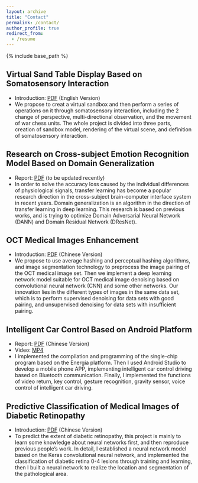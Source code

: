 ```yaml
---
layout: archive
title: "Contact"
permalink: /contact/
author_profile: true
redirect_from:
  - /resume
---
```


{% include base_path %}

## Virtual Sand Table Display Based on Somatosensory Interaction
* Introduction: [PDF](https://ruofanliu0129.github.io/Resume/files/VirtualSandTable.pdf) (English Version)
* We propose to creat a virtual sandbox and then perform a series of operations on it through somatosensory interaction, including the 2 change of perspective, multi-directional observation, and the movement of war chess units. The whole project is divided into three parts, creation of sandbox model, rendering of the virtual scene, and definition of somatosensory interaction.
 
## Research on Cross-subject Emotion Recognition Model Based on Domain Generalization
* Report: [PDF](https://ruofanliu0129.github.io/Resume/files/DomainGeneralization.pdf) (to be updated recently)
* In order to solve the accuracy loss caused by the individual differences of physiological signals, transfer learning has become a popular research direction in the cross-subject brain-computer interface system in recent years. Domain generalization is an algorithm in the direction of transfer learning in deep learning. This research is based on previous works, and is trying to optimize Domain Adversarial Neural Network (DANN) and Domain Residual Network (DResNet).

## OCT Medical Images Enhancement
* Introduction: [PDF](https://ruofanliu0129.github.io/Resume/files/OCT.pdf) (Chinese Version)
* We propose to use average hashing and perceptual hashing algorithms, and image segmentation technology to preprocess the image pairing of the OCT medical image set. Then we implement a deep learning network model suitable for OCT medical image denoising based on convolutional neural network (CNN) and some other networks. Our innovation lies in the different types of images in the same data set, which is to perform supervised denoising for data sets with good pairing, and unsupervised denoising for data sets with insufficient pairing. 
  
## Intelligent Car Control Based on Android Platform
* Report: [PDF](https://ruofanliu0129.github.io/Resume/files/IntelligentCarControl.pdf) (Chinese Version)
* Video: [MP4](https://ruofanliu0129.github.io/Resume/files/IntelligentCarControl.mp4)
* I implemented the compilation and programming of the single-chip program based on the Energia platform. Then I used Android Studio to develop a mobile phone APP, implementing intelligent car control driving based on Bluetooth communication. Finally, I implemented the functions of video return, key control, gesture recognition, gravity sensor, voice control of intelligent car driving.

## Predictive Classification of Medical Images of Diabetic Retinopathy
* Introduction: [PDF](https://ruofanliu0129.github.io/Resume/files/DiabeticRetinopathyDetection.pdf) (Chinese Version)
* To predict the extent of diabetic retinopathy, this project is mainly to learn some knowledge about neural networks first, and then reproduce previous people’s work. In detail, I established a neural network model based on the Keras convolutional neural network, and implemented the classification of diabetic retina 0-4 lesions through training and learning, then I built a neural network to realize the location and segmentation of the pathological area.

